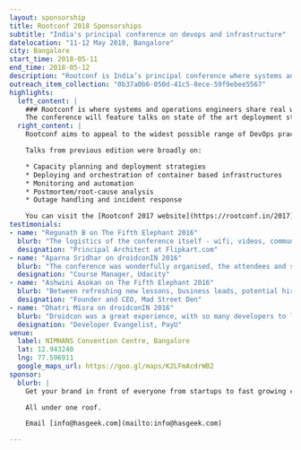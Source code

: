 ```yaml
---
layout: sponsorship
title: Rootconf 2018 Sponsorships
subtitle: "India's principal conference on devops and infrastructure"
datelocation: "11-12 May 2018, Bangalore"
city: Bangalore
start_time: 2018-05-11
end_time: 2018-05-12
description: "Rootconf is India’s principal conference where systems and operations engineers share real world knowledge about building reliable systems."
outreach_item_collection: "0b37a0b6-050d-41c5-8ece-59f9ebee5567"
highlights:
  left_content: |
    ### Rootconf is where systems and operations engineers share real world knowledge about building reliable systems.
    The conference will feature talks on state of the art deployment strategies and appropriate monitoring technologies at different scales. Rootconf 2018 will broadly cover topics like toil, on-call, outage handling, and post-mortem analysis. We are inviting presentation proposals from academics and practitioners on these topics.
  right_content: |
    Rootconf aims to appeal to the widest possible range of DevOps practitioners: from embryonic startups to the largest established enterprises. We are keen to schedule presentations that appeal both to attendees’ current needs as well as their future aspirations.

    Talks from previous edition were broadly on:

    * Capacity planning and deployment strategies
    * Deploying and orchestration of container based infrastructures
    * Monitoring and automation
    * Postmortem/root-cause analysis
    * Outage handling and incident response

    You can visit the [Rootconf 2017 website](https://rootconf.in/2017) or [watch the talks](https://www.youtube.com/playlist?list=PL279M8GbNsetx7OBsvHMeertMwJi3Mho1).
testimonials:
- name: "Regunath B on The Fifth Elephant 2016"
  blurb: "The logistics of the conference itself - wifi, videos, communication etc is as good as it gets. Kudos to your guys for running such a high quality data conference overall."
  designation: "Principal Architect at Flipkart.com"
- name: "Aparna Sridhar on droidconIN 2016"
  blurb: "The conference was wonderfully organised, the attendees and speakers were a joy to interactwith and we were very happy in partnering with HasGeek."
  designation: "Course Manager, Udacity"
- name: "Ashwini Asokan on The Fifth Elephant 2016"
  blurb: "Between refreshing new lessons, business leads, potential hires and the sheer energy of thetalent present at the conference, I think it was money and time well spent, even for an early stage startup as ours. We sent 11 members of our team including interns, and I'd do it all over again without thinking twice! This is the standard of discourse we should try and maintain across any conference or event we organize, these guys at HasGeek have a thing or two to teach the rest of our tech ecosystem."
  designation: "Founder and CEO, Mad Street Den"
- name: "Dhatri Misra on droidconIN 2016"
  blurb: "Droidcon was a great experience, with so many developers to learn from and meet. Conferenceslike these give you so many perspectives to look at. The most awaited part for me at the Droidcon was the Women In Tech panel discussion. We need to get more women talking about the challenges they face and how they overcome it.The conference had the Child care facility. You need to be very sensitive to think of something that is so important to parents attending the conference."
  designation: "Developer Evangelist, PayU"
venue:
  label: NIMHANS Convention Centre, Bangalore
  lat: 12.943240
  lng: 77.596911
  google_maps_url: https://goo.gl/maps/K2LFmAcdrWB2
sponsor:
  blurb: |
    Get your brand in front of everyone from startups to fast growing companies, developers to CXOs.

    All under one roof.

    Email [info@hasgeek.com](mailto:info@hasgeek.com)

---
```

